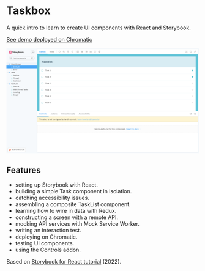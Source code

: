 # Taskbox

A quick intro to learn to create UI components with React and Storybook.

[See demo deployed on Chromatic](https://634d833943e511bf6506f771-xfbsniscwu.chromatic.com/)

<p align="center">
  <img src="screenshot.png">
</p>

## Features

- setting up Storybook with React.
- building a simple Task component in isolation.
- catching accessibility issues.
- assembling a composite TaskList component.
- learning how to wire in data with Redux.
- constructing a screen with a remote API.
- mocking API services with Mock Service Worker.
- writing an interaction test.
- deploying on Chromatic.
- testing UI components.
- using the Controls addon.

Based on [Storybook for React tutorial](https://storybook.js.org/tutorials/intro-to-storybook/react/en/get-started/) (2022).
